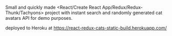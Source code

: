 Small and quickly made <React/Create React App/Redux/Redux-Thunk/Tachyons> project with instant search and randomly generated cat avatars API for demo purposes.

deployed to Heroku at https://react-redux-cats-static-build.herokuapp.com/

